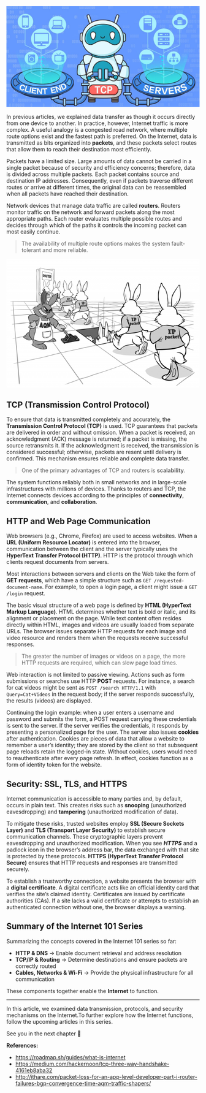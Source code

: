 ![TCP](/img/tcp.png)

In previous articles, we explained data transfer as though it occurs directly from one device to another. In practice, however, Internet traffic is more complex. A useful analogy is a congested road network, where multiple route options exist and the fastest path is preferred. On the Internet, data is transmitted as bits organized into **packets**, and these packets select routes that allow them to reach their destination most efficiently.

Packets have a limited size. Large amounts of data cannot be carried in a single packet because of security and efficiency concerns; therefore, data is divided across multiple packets. Each packet contains source and destination IP addresses. Consequently, even if packets traverse different routes or arrive at different times, the original data can be reassembled when all packets have reached their destination.

Network devices that manage data traffic are called **routers**. Routers monitor traffic on the network and forward packets along the most appropriate paths. Each router evaluates multiple possible routes and decides through which of the paths it controls the incoming packet can most easily continue.

> The availability of multiple route options makes the system fault-tolerant and more reliable.

![IP Router](/img/ip-router.png)

## TCP (Transmission Control Protocol)

To ensure that data is transmitted completely and accurately, the **Transmission Control Protocol (TCP)** is used. TCP guarantees that packets are delivered in order and without omission. When a packet is received, an acknowledgment (ACK) message is returned; if a packet is missing, the source retransmits it. If the acknowledgment is received, the transmission is considered successful; otherwise, packets are resent until delivery is confirmed. This mechanism ensures reliable and complete data transfer.

> One of the primary advantages of TCP and routers is **scalability**.

The system functions reliably both in small networks and in large-scale infrastructures with millions of devices. Thanks to routers and TCP, the Internet connects devices according to the principles of **connectivity**, **communication**, and **collaboration**.

## HTTP and Web Page Communication

Web browsers (e.g., Chrome, Firefox) are used to access websites. When a **URL (Uniform Resource Locator)** is entered into the browser, communication between the client and the server typically uses the **HyperText Transfer Protocol (HTTP)**. HTTP is the protocol through which clients request documents from servers.

Most interactions between servers and clients on the Web take the form of **GET requests**, which have a simple structure such as `GET /requested-document-name`. For example, to open a login page, a client might issue a `GET /login` request.

The basic visual structure of a web page is defined by **HTML (HyperText Markup Language)**. HTML determines whether text is bold or italic, and its alignment or placement on the page. While text content often resides directly within HTML, images and videos are usually loaded from separate URLs. The browser issues separate HTTP requests for each image and video resource and renders them when the requests receive successful responses.

> The greater the number of images or videos on a page, the more HTTP requests are required, which can slow page load times.

Web interaction is not limited to passive viewing. Actions such as form submissions or searches use HTTP **POST** requests. For instance, a search for cat videos might be sent as `POST /search HTTP/1.1` with `Query=Cat+Videos` in the request body; if the server responds successfully, the results (videos) are displayed.

Continuing the login example: when a user enters a username and password and submits the form, a POST request carrying these credentials is sent to the server. If the server verifies the credentials, it responds by presenting a personalized page for the user. The server also issues **cookies** after authentication. Cookies are pieces of data that allow a website to remember a user’s identity; they are stored by the client so that subsequent page reloads retain the logged-in state. Without cookies, users would need to reauthenticate after every page refresh. In effect, cookies function as a form of identity token for the website.

## Security: SSL, TLS, and HTTPS

Internet communication is accessible to many parties and, by default, occurs in plain text. This creates risks such as **snooping** (unauthorized eavesdropping) and **tampering** (unauthorized modification of data).

To mitigate these risks, trusted websites employ **SSL (Secure Sockets Layer)** and **TLS (Transport Layer Security)** to establish secure communication channels. These cryptographic layers prevent eavesdropping and unauthorized modification. When you see **_HTTPS_** and a padlock icon in the browser’s address bar, the data exchanged with that site is protected by these protocols. **HTTPS (HyperText Transfer Protocol Secure)** ensures that HTTP requests and responses are transmitted securely.

To establish a trustworthy connection, a website presents the browser with a **digital certificate**. A digital certificate acts like an official identity card that verifies the site’s claimed identity. Certificates are issued by certificate authorities (CAs). If a site lacks a valid certificate or attempts to establish an authenticated connection without one, the browser displays a warning.

## Summary of the Internet 101 Series

Summarizing the concepts covered in the Internet 101 series so far:

- **HTTP & DNS** → Enable document retrieval and address resolution
- **TCP/IP & Routing** → Determine destinations and ensure packets are correctly routed
- **Cables, Networks & Wi-Fi** → Provide the physical infrastructure for all communication

These components together enable the **Internet** to function.

---

In this article, we examined data transmission, protocols, and security mechanisms on the Internet.To further explore how the Internet functions, follow the upcoming articles in this series.

See you in the next chapter 👋

**References:**

- https://roadmap.sh/guides/what-is-internet
- https://medium.com/hackernoon/tcp-three-way-handshake-4161eb8aba32
- http://ithare.com/packet-loss-for-an-app-level-developer-part-i-router-failures-bgp-convergence-time-aqm-traffic-shapers/
